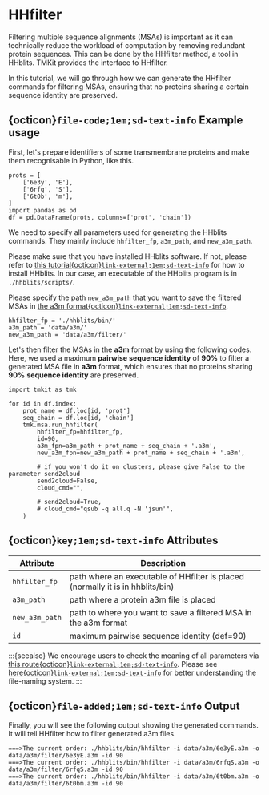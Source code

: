 # HHfilter

Filtering multiple sequence alignments (MSAs) is important as it can technically reduce the workload of computation by removing redundant protein sequences. This can be done by the HHfilter method, a tool in HHblits. TMKit provides the interface to HHfilter.

In this tutorial, we will go through how we can generate the HHfilter commands for filtering MSAs, ensuring that no proteins sharing a certain sequence identity are preserved.



## {octicon}`file-code;1em;sd-text-info` **Example usage**
First, let's prepare identifiers of some transmembrane proteins and make them recognisable in Python, like this.

```{code} python
prots = [
    ['6e3y', 'E'],
    ['6rfq', 'S'],
    ['6t0b', 'm'],
]
import pandas as pd
df = pd.DataFrame(prots, columns=['prot', 'chain'])
```

We need to specify all parameters used for generating the HHblits commands. They mainly include `hhfilter_fp`, `a3m_path`, and `new_a3m_path`.

Please make sure that you have installed HHblits software. If not, please refer to [this tutorial{octicon}`link-external;1em;sd-text-info`](https://github.com/soedinglab/hh-suite) for how to install HHblits. In our case, an executable of the HHblits program is in `./hhblits/scripts/`.

Please specify the path `new_a3m_path` that you want to save the filtered MSAs in [the a3m format{octicon}`link-external;1em;sd-text-info`](https://github.com/soedinglab/hh-suite/wiki#the-same-alignment-in-a3m).

```{code} python
hhfilter_fp = './hhblits/bin/'
a3m_path = 'data/a3m/'
new_a3m_path = 'data/a3m/filter/'
```

Let's then filter the MSAs in the **a3m** format by using the following codes. Here, we used a maximum **pairwise sequence identity** of **90%** to filter a generated MSA file in **a3m** format, which ensures that no proteins sharing **90%** **sequence identity** are preserved.

```{code} python
import tmkit as tmk

for id in df.index:
    prot_name = df.loc[id, 'prot']
    seq_chain = df.loc[id, 'chain']
    tmk.msa.run_hhfilter(
        hhfilter_fp=hhfilter_fp,
        id=90,
        a3m_fpn=a3m_path + prot_name + seq_chain + '.a3m',
        new_a3m_fpn=new_a3m_path + prot_name + seq_chain + '.a3m',

        # if you won't do it on clusters, please give False to the parameter send2cloud
        send2cloud=False,
        cloud_cmd="",

        # send2cloud=True,
        # cloud_cmd="qsub -q all.q -N 'jsun'",
    )
```



## {octicon}`key;1em;sd-text-info` **Attributes**

| Attribute                  | Description                                                                      |
|----------------------------|----------------------------------------------------------------------------------|
| `hhfilter_fp`              | path where an executable of HHfilter is placed (normally it is in hhblits/bin)   |
| `a3m_path`                 | path where a protein a3m file is placed                                          |
| `new_a3m_path`             | path to where you want to save a filtered MSA in the a3m format                  |
| `id`                       | maximum pairwise sequence identity (def=90)                                      |

:::{seealso}
We encourage users to check the meaning of all parameters via [this route{octicon}`link-external;1em;sd-text-info`](https://github.com/soedinglab/hh-suite/wiki#summary-of-command-line-parameters). Please see [here{octicon}`link-external;1em;sd-text-info`](../../get_started/feature.md#nomenclature) for better understanding the file-naming system.
:::



## {octicon}`file-added;1em;sd-text-info` **Output**
Finally, you will see the following output showing the generated commands. It will tell HHfilter how to filter generated a3m files.

```{code} python
===>The current order: ./hhblits/bin/hhfilter -i data/a3m/6e3yE.a3m -o data/a3m/filter/6e3yE.a3m -id 90
===>The current order: ./hhblits/bin/hhfilter -i data/a3m/6rfqS.a3m -o data/a3m/filter/6rfqS.a3m -id 90
===>The current order: ./hhblits/bin/hhfilter -i data/a3m/6t0bm.a3m -o data/a3m/filter/6t0bm.a3m -id 90
```

